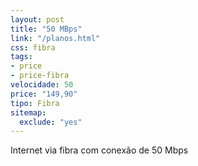 ```yaml
---
layout: post
title: "50 MBps"
link: "/planos.html"
css: fibra
tags:
- price
- price-fibra
velocidade: 50
price: "149,90"
tipo: Fibra
sitemap:
  exclude: "yes"
---
```


Internet via fibra com conexão de 50 Mbps